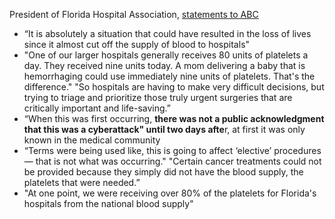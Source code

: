 President of Florida Hospital Association, [statements to ABC](https://www.abcactionnews.com/news/local-news/i-team-investigates/cyberattack-on-oneblood-put-lives-at-risk-as-more-than-80-of-the-nations-platelets-were-sent-to-florida-during-outage)
- “It is absolutely a situation that could have resulted in the loss of lives since it almost cut off the supply of blood to hospitals"
- "One of our larger hospitals generally receives 80 units of platelets a day. They received nine units today. A mom delivering a baby that is hemorrhaging could use immediately nine units of platelets. That's the difference." "So hospitals are having to make very difficult decisions, but trying to triage and prioritize those truly urgent surgeries that are critically important and life-saving.”
- “When this was first occurring, **there was not a public acknowledgment that this was a cyberattack" until two days afte**r, at first it was only known in the medical community
- “Terms were being used like, this is going to affect ‘elective’ procedures — that is not what was occurring." "Certain cancer treatments could not be provided because they simply did not have the blood supply, the platelets that were needed.”
- "At one point, we were receiving over 80% of the platelets for Florida's hospitals from the national blood supply"